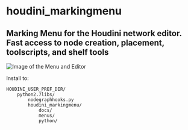 # houdini_markingmenu
## Marking Menu for the Houdini network editor. Fast access to node creation, placement, toolscripts, and shelf tools

![Image of the Menu and Editor](/../master/mm_screenshot.jpg?raw=true "Optional Title")

Install to:
```
HOUDINI_USER_PREF_DIR/
    python2.7libs/
        nodegraphhooks.py
        houdini_markingmenu/
            docs/
            menus/
            python/        
```



